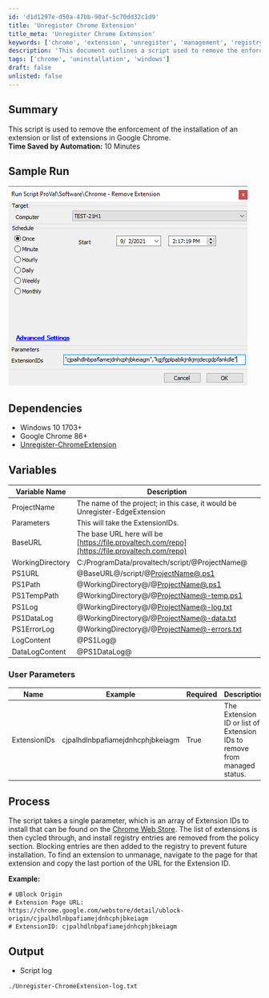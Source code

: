 ```yaml
---
id: 'd1d1297e-d50a-47bb-90af-5c70dd32c1d9'
title: 'Unregister Chrome Extension'
title_meta: 'Unregister Chrome Extension'
keywords: ['chrome', 'extension', 'unregister', 'management', 'registry']
description: 'This document outlines a script used to remove the enforcement of the installation of specified extensions in Google Chrome, detailing its usage, dependencies, and parameters for effective management of Chrome extensions.'
tags: ['chrome', 'uninstallation', 'windows']
draft: false
unlisted: false
---
```


## Summary

This script is used to remove the enforcement of the installation of an extension or list of extensions in Google Chrome.  
**Time Saved by Automation:** 10 Minutes

## Sample Run

![Sample Run](../../../static/img/Chrome---Remove-Extension/image_1.png)

## Dependencies

- Windows 10 1703+
- Google Chrome 86+
- [Unregister-ChromeExtension](<../../powershell/Unregister-ChromiumExtension.md>)

## Variables

| Variable Name      | Description                                                                                     |
|--------------------|-------------------------------------------------------------------------------------------------|
| ProjectName        | The name of the project; in this case, it would be Unregister-EdgeExtension                   |
| Parameters         | This will take the ExtensionIDs.                                                                |
| BaseURL            | The base URL here will be [https://file.provaltech.com/repo](https://file.provaltech.com/repo) |
| WorkingDirectory    | C:/ProgramData/provaltech/script/@ProjectName@                                                |
| PS1URL             | @BaseURL@/script/@[ProjectName@.ps1](https://proval.itglue.com/5078775/docs/ProjectName@.ps1) |
| PS1Path            | @WorkingDirectory@/@[ProjectName@.ps1](https://proval.itglue.com/5078775/docs/ProjectName@.ps1) |
| PS1TempPath        | @WorkingDirectory@/@[ProjectName@-temp.ps1](mailto:ProjectName@-temp.ps1)                    |
| PS1Log             | @WorkingDirectory@/@[ProjectName@-log.txt](mailto:ProjectName@-log.txt)                      |
| PS1DataLog         | @WorkingDirectory@/@[ProjectName@-data.txt](mailto:ProjectName@-data.txt)                    |
| PS1ErrorLog        | @WorkingDirectory@/@[ProjectName@-errors.txt](mailto:ProjectName@-errors.txt)                |
| LogContent         | @PS1Log@                                                                                       |
| DataLogContent     | @PS1DataLog@                                                                                   |

### User Parameters

| Name          | Example                                   | Required | Description                                                        |
|---------------|-------------------------------------------|----------|--------------------------------------------------------------------|
| ExtensionIDs  | cjpalhdlnbpafiamejdnhcphjbkeiagm          | True     | The Extension ID or list of Extension IDs to remove from managed status. |

## Process

The script takes a single parameter, which is an array of Extension IDs to install that can be found on the [Chrome Web Store](https://chrome.google.com/webstore/category/extensions). The list of extensions is then cycled through, and install registry entries are removed from the policy section. Blocking entries are then added to the registry to prevent future installation. To find an extension to unmanage, navigate to the page for that extension and copy the last portion of the URL for the Extension ID.

**Example:**

```
# UBlock Origin
# Extension Page URL: https://chrome.google.com/webstore/detail/ublock-origin/cjpalhdlnbpafiamejdnhcphjbkeiagm
# ExtensionID: cjpalhdlnbpafiamejdnhcphjbkeiagm
```

## Output

- Script log  
```
./Unregister-ChromeExtension-log.txt
```

